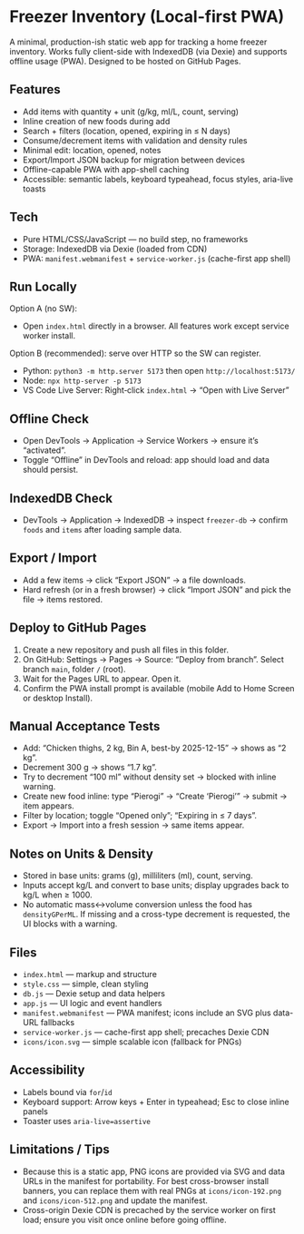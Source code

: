 # Freezer Inventory (Local-first PWA)

A minimal, production-ish static web app for tracking a home freezer inventory. Works fully client-side with IndexedDB (via Dexie) and supports offline usage (PWA). Designed to be hosted on GitHub Pages.

## Features

- Add items with quantity + unit (g/kg, ml/L, count, serving)
- Inline creation of new foods during add
- Search + filters (location, opened, expiring in ≤ N days)
- Consume/decrement items with validation and density rules
- Minimal edit: location, opened, notes
- Export/Import JSON backup for migration between devices
- Offline-capable PWA with app-shell caching
- Accessible: semantic labels, keyboard typeahead, focus styles, aria-live toasts

## Tech

- Pure HTML/CSS/JavaScript — no build step, no frameworks
- Storage: IndexedDB via Dexie (loaded from CDN)
- PWA: `manifest.webmanifest` + `service-worker.js` (cache-first app shell)

## Run Locally

Option A (no SW):
- Open `index.html` directly in a browser. All features work except service worker install.

Option B (recommended): serve over HTTP so the SW can register.
- Python: `python3 -m http.server 5173` then open `http://localhost:5173/`
- Node: `npx http-server -p 5173`
- VS Code Live Server: Right‑click `index.html` → “Open with Live Server”

## Offline Check

- Open DevTools → Application → Service Workers → ensure it’s “activated”.
- Toggle “Offline” in DevTools and reload: app should load and data should persist.

## IndexedDB Check

- DevTools → Application → IndexedDB → inspect `freezer-db` → confirm `foods` and `items` after loading sample data.

## Export / Import

- Add a few items → click “Export JSON” → a file downloads.
- Hard refresh (or in a fresh browser) → click “Import JSON” and pick the file → items restored.

## Deploy to GitHub Pages

1. Create a new repository and push all files in this folder.
2. On GitHub: Settings → Pages → Source: “Deploy from branch”. Select branch `main`, folder `/` (root).
3. Wait for the Pages URL to appear. Open it.
4. Confirm the PWA install prompt is available (mobile Add to Home Screen or desktop Install).

## Manual Acceptance Tests

- Add: “Chicken thighs, 2 kg, Bin A, best-by 2025-12-15” → shows as “2 kg”.
- Decrement 300 g → shows “1.7 kg”.
- Try to decrement “100 ml” without density set → blocked with inline warning.
- Create new food inline: type “Pierogi” → “Create ‘Pierogi’” → submit → item appears.
- Filter by location; toggle “Opened only”; “Expiring in ≤ 7 days”.
- Export → Import into a fresh session → same items appear.

## Notes on Units & Density

- Stored in base units: grams (g), milliliters (ml), count, serving.
- Inputs accept kg/L and convert to base units; display upgrades back to kg/L when ≥ 1000.
- No automatic mass↔volume conversion unless the food has `densityGPerML`. If missing and a cross-type decrement is requested, the UI blocks with a warning.

## Files

- `index.html` — markup and structure
- `style.css` — simple, clean styling
- `db.js` — Dexie setup and data helpers
- `app.js` — UI logic and event handlers
- `manifest.webmanifest` — PWA manifest; icons include an SVG plus data-URL fallbacks
- `service-worker.js` — cache-first app shell; precaches Dexie CDN
- `icons/icon.svg` — simple scalable icon (fallback for PNGs)

## Accessibility

- Labels bound via `for`/`id`
- Keyboard support: Arrow keys + Enter in typeahead; Esc to close inline panels
- Toaster uses `aria-live=assertive`

## Limitations / Tips

- Because this is a static app, PNG icons are provided via SVG and data URLs in the manifest for portability. For best cross-browser install banners, you can replace them with real PNGs at `icons/icon-192.png` and `icons/icon-512.png` and update the manifest.
- Cross-origin Dexie CDN is precached by the service worker on first load; ensure you visit once online before going offline.

